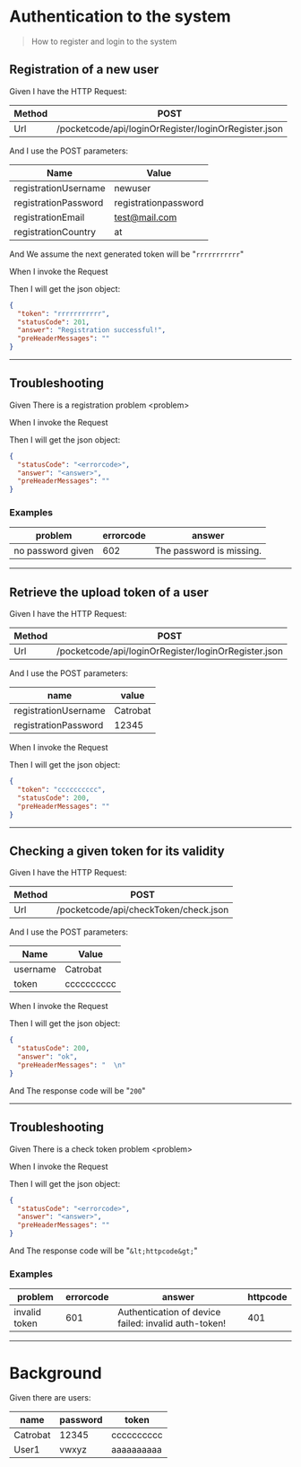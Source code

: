 # Authentication to the system
> How to register and login to the system

## Registration of a new user
> 

Given I have the HTTP Request:

| Method | POST |
| --- | --- |
| Url | /pocketcode/api/loginOrRegister/loginOrRegister.json |
   
And I use the POST parameters:

| Name | Value |
| --- | --- |
| registrationUsername | newuser |
| registrationPassword | registrationpassword |
| registrationEmail | test@mail.com |
| registrationCountry | at |
   
And We assume the next generated token will be &quot;`rrrrrrrrrrr`&quot;
 
When I invoke the Request
 
Then I will get the json object:
```json
{
  "token": "rrrrrrrrrrr",
  "statusCode": 201,
  "answer": "Registration successful!",
  "preHeaderMessages": ""
}
```
 
 


---

## Troubleshooting
> 

Given There is a registration problem &lt;problem&gt;
 
When I invoke the Request
 
Then I will get the json object:
```json
{
  "statusCode": "<errorcode>",
  "answer": "<answer>",
  "preHeaderMessages": ""
}
```
 
 

### Examples
| problem | errorcode | answer |
| --- | --- | --- |
| no password given | 602 | The password is missing. |

---

## Retrieve the upload token of a user
> 

Given I have the HTTP Request:

| Method | POST |
| --- | --- |
| Url | /pocketcode/api/loginOrRegister/loginOrRegister.json |
   
And I use the POST parameters:

| name | value |
| --- | --- |
| registrationUsername | Catrobat |
| registrationPassword | 12345 |
   
When I invoke the Request
 
Then I will get the json object:
```json
{
  "token": "cccccccccc",
  "statusCode": 200,
  "preHeaderMessages": ""
}
```
 
 


---

## Checking a given token for its validity
> 

Given I have the HTTP Request:

| Method | POST |
| --- | --- |
| Url | /pocketcode/api/checkToken/check.json |
   
And I use the POST parameters:

| Name | Value |
| --- | --- |
| username | Catrobat |
| token | cccccccccc |
   
When I invoke the Request
 
Then I will get the json object:
```json
{
  "statusCode": 200,
  "answer": "ok",
  "preHeaderMessages": "  \n"
}
```
 
And The response code will be &quot;`200`&quot;
 
 


---

## Troubleshooting
> 

Given There is a check token problem &lt;problem&gt;
 
When I invoke the Request
 
Then I will get the json object:
```json
{
  "statusCode": "<errorcode>",
  "answer": "<answer>",
  "preHeaderMessages": ""
}
```
 
And The response code will be &quot;`&lt;httpcode&gt;`&quot;
 
 

### Examples
| problem | errorcode | answer | httpcode |
| --- | --- | --- | --- |
| invalid token | 601 | Authentication of device failed: invalid auth-token! | 401 |

---

  
# Background

Given there are users:

| name | password | token |
| --- | --- | --- |
| Catrobat | 12345 | cccccccccc |
| User1 | vwxyz | aaaaaaaaaa |
   
 